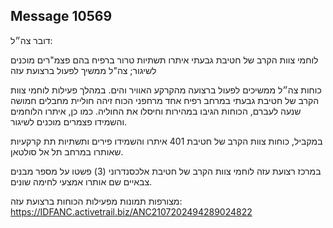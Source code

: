 ## Message 10569

דובר צה״ל: 

לוחמי צוות הקרב של חטיבת גבעתי איתרו תשתיות טרור ברפיח בהם פצמ"רים מוכנים לשיגור; צה"ל ממשיך לפעול ברצועת עזה

כוחות צה״ל ממשיכים לפעול ברצועה מהקרקע האוויר והים.
במהלך פעילות לוחמי צוות הקרב של חטיבת גבעתי במרחב רפיח אחד מרחפני הכוח זיהה חוליית מחבלים חמושה שנעה לעברם, הכוחות הגיבו במהירות וחיסלו את החוליה. כמו כן, איתרו הלוחמים והשמידו פצמרים מוכנים לשיגור.

במקביל, כוחות צוות הקרב של חטיבת 401 איתרו והשמידו פירים ותשתיות תת קרקעיות שאותרו במרחב תל אל סולטאן.

במרכז רצועת עזה לוחמי צוות הקרב של חטיבת אלכסנדרוני (3) פשטו על מספר מבנים צבאיים שם אותרו אמצעי לחימה שונים.

מצורפות תמונות מפעילות הכוחות ברצועת עזה: https://IDFANC.activetrail.biz/ANC2107202494289024822

